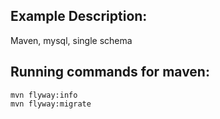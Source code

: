 ## Example Description:
Maven, mysql, single schema

## Running commands for maven:
```
mvn flyway:info
mvn flyway:migrate
```
